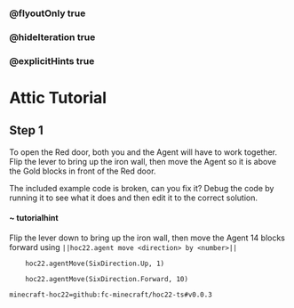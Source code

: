 ### @flyoutOnly true
### @hideIteration true
### @explicitHints true


# Attic Tutorial

## Step 1
To open the Red door, both you and the Agent will have to work together. Flip the lever to bring up the iron wall, then move the Agent so it is above the Gold blocks in front of the Red door.

The included example code is broken, can you fix it? Debug the code by running it to see what it does and then edit it to the correct solution.

#### ~ tutorialhint 
Flip the lever down to bring up the iron wall, then move the Agent 14 blocks forward using ``||hoc22.agent move <direction> by <number>||``



```ghost
    hoc22.agentMove(SixDirection.Up, 1)
```
```template
    hoc22.agentMove(SixDirection.Forward, 10)     
```
```package
minecraft-hoc22=github:fc-minecraft/hoc22-ts#v0.0.3
```